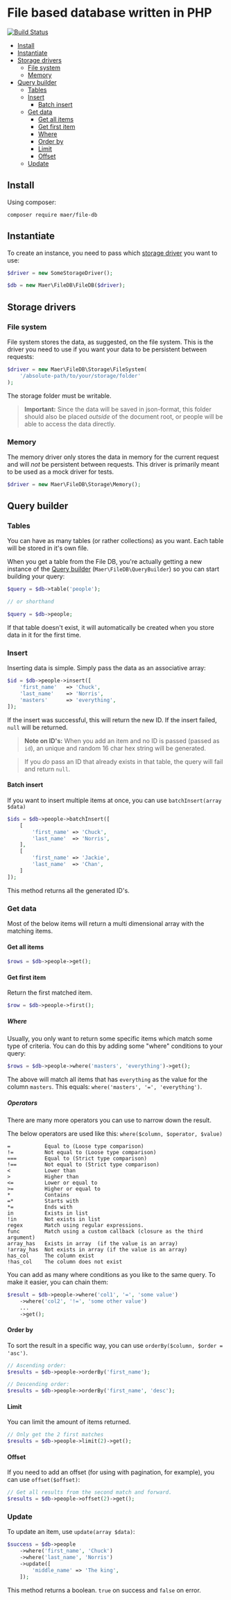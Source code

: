 # File based database written in PHP

[![Build Status](https://api.travis-ci.org/magnus-eriksson/file-db.svg?branch=master)](https://travis-ci.org/magnus-eriksson/file-db)

* [Install](#install)
* [Instantiate](#instantiate)
* [Storage drivers](#storage-drivers)
    * [File system](#file-system)
    * [Memory](#memory)
* [Query builder](#query-builder)
    * [Tables](#tables)
    * [Insert](#insert)
        * [Batch insert](#batch-insert)
    * [Get data](#get-data)
        * [Get all items](#get-all-items)
        * [Get first item](#get-first-item)
        * [Where](#where)
        * [Order by](#order-by)
        * [Limit](#limit)
        * [Offset](#offset)
    * [Update](#update)


## Install

Using composer:

    composer require maer/file-db

## Instantiate

To create an instance, you need to pass which [storage driver](#storage-drivers) you want to use:

```php
$driver = new SomeStorageDriver();

$db = new Maer\FileDB\FileDB($driver);
```

## Storage drivers


### File system

File system stores the data, as suggested, on the file system. This is the driver you need to use if you want your data to be persistent between requests:

```php
$driver = new Maer\FileDB\Storage\FileSystem(
    '/absolute-path/to/your/storage/folder'
);
```

The storage folder must be writable.

>**Important:** Since the data will be saved in json-format, this folder should also be placed _outside_ of the document root, or people will be able to access the data directly.

### Memory

The memory driver only stores the data in memory for the current request and will _not_ be persistent between requests. This driver is primarily meant to be used as a mock driver for tests.

```php
$driver = new Maer\FileDB\Storage\Memory();
```

## Query builder

### Tables

You can have as many tables (or rather collections) as you want. Each table will be stored in it's own file.

When you get a table from the File DB, you're actually getting a new instance of the [Query builder](#query-builder) (`Maer\FileDB\QueryBuilder`) so you can start building your query:

```php
$query = $db->table('people');

// or shorthand

$query = $db->people;
```

If that table doesn't exist, it will automatically be created when you store data in it for the first time.

### Insert

Inserting data is simple. Simply pass the data as an associative array:

```php
$id = $db->people->insert([
    'first_name'   => 'Chuck',
    'last_name'    => 'Norris',
    'masters'      => 'everything',
]);
```

If the insert was successful, this will return the new ID. If the insert failed, `null` will be returned.

> **Note on ID's:** When you add an item and no ID is passed (passed as `id`), an unique and random 16 char hex string will be generated.

> If you _do_ pass an ID that already exists in that table, the query will fail and return `null`.

#### Batch insert

If you want to insert multiple items at once, you can use `batchInsert(array $data)`

```php
$ids = $db->people->batchInsert([
    [
        'first_name' => 'Chuck',
        'last_name'  => 'Norris',
    ],
    [
        'first_name' => 'Jackie',
        'last_name'  => 'Chan',
    ]
]);
```

This method returns all the generated ID's.

### Get data

Most of the below items will return a multi dimensional array with the matching items.

#### Get all items

```php
$rows = $db->people->get();
```

#### Get first item

Return the first matched item.

```php
$row = $db->people->first();
```

##### Where


Usually, you only want to return some specific items which match some type of criteria. You can do this by adding some "where" conditions to your query:

```php
$rows = $db->people->where('masters', 'everything')->get();
```

The above will match all items that has `everything` as the value for the column `masters`. This equals: `where('masters', '=', 'everything')`.

##### Operators
There are many more operators you can use to narrow down the result.

The below operators are used like this: `where($column, $operator, $value)`


    =           Equal to (Loose type comparison)
    !=          Not equal to (Loose type comparison)
    ===         Equal to (Strict type comparison)
    !==         Not equal to (Strict type comparison)
    <           Lower than
    >           Higher than
    <=          Lower or equal to
    >=          Higher or equal to
    *           Contains
    =*          Starts with
    *=          Ends with
    in          Exists in list
    !in         Not exists in list
    regex       Match using regular expressions.
    func        Match using a custom callback (closure as the third argument)
    array_has   Exists in array  (if the value is an array)
    !array_has  Not exists in array (if the value is an array)
    has_col     The column exist
    !has_col    The column does not exist

You can add as many where conditions as you like to the same query. To make it easier, you can chain them:

```php
$result = $db->people->where('col1', '=', 'some value')
    ->where('col2', '!=', 'some other value')
    ...
    ->get();
```

#### Order by

To sort the result in a specific way, you can use `orderBy($column, $order = 'asc')`.

```php
// Ascending order:
$results = $db->people->orderBy('first_name');

// Descending order:
$results = $db->people->orderBy('first_name', 'desc');
```

#### Limit

You can limit the amount of items returned.

```php
// Only get the 2 first matches
$results = $db->people->limit(2)->get();
```

#### Offset

If you need to add an offset (for using with pagination, for example), you can use `offset($offset)`:

```php
// Get all results from the second match and forward.
$results = $db->people->offset(2)->get();
```

### Update

To update an item, use `update(array $data)`:

```php
$success = $db->people
    ->where('first_name', 'Chuck')
    ->where('last_name', 'Norris')
    ->update([
        'middle_name' => 'The king',
    ]);
```

This method returns a boolean. `true` on success and `false` on error.

